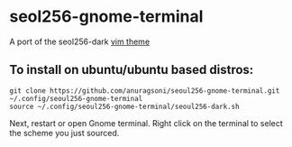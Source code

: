 # seol256-gnome-terminal

A port of the seol256-dark [vim theme](https://github.com/junegunn/seoul256.vim)

## To install on ubuntu/ubuntu based distros:

```
git clone https://github.com/anuragsoni/seoul256-gnome-terminal.git ~/.config/seoul256-gnome-terminal
source ~/.config/seoul256-gnome-terminal/seoul256-dark.sh
```

Next, restart or open Gnome terminal. Right click on the terminal to select the scheme you just sourced.
